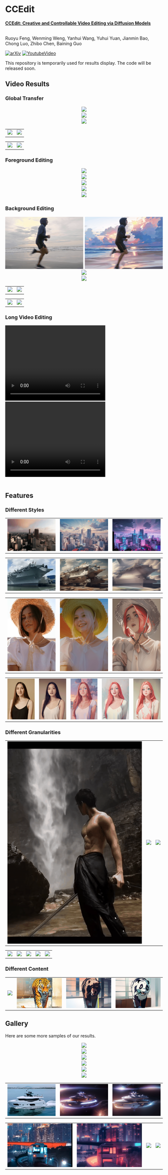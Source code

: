 # CCEdit
**[CCEdit: Creative and Controllable Video Editing via Diffusion Models](https://arxiv.org/pdf/2309.16496.pdf)**

</br>
Ruoyu Feng,
Wenming Weng,
Yanhui Wang,
Yuhui Yuan,
Jianmin Bao,
Chong Luo,
Zhibo Chen,
Baining Guo

[![arXiv](https://img.shields.io/badge/arXiv-2309.16496-b31b1b.svg)](https://arxiv.org/abs/2309.16496)
[![YoutubeVideo](https://img.shields.io/badge/YoutubeVideo-CCEdit-blue)](https://www.youtube.com/watch?v=UQw4jq-igN4)

This repository is temporarily used for results display. The code will be released soon.

## Video Results

### Global Transfer
<div align="center">
    <img src="assets/VideoResults/GlobalTransfer/City3-cyberpunk.gif">
    </video>
</div>
<div align="center">
    <img src="assets/VideoResults/GlobalTransfer/dubinrunning-mechaAnimal.gif">
    </video>
</div>
<div align="center">
    <img src="assets/VideoResults/GlobalTransfer/motorcycle-paladin.gif">
    </video>
</div>
<table class="center">
    <tr>
    <td><img src="assets/VideoResults/GlobalTransfer/suitguy-mecha.gif"></td>
    <td><img src="assets/VideoResults/GlobalTransfer/hoodguy-magicianblueeye.gif"></td>
    </tr>
</table>
<table class="center">
    <tr>
    <td><img src="assets/VideoResults/GlobalTransfer/1-magicreal2.gif"></td>
    <td><img src="assets/VideoResults/GlobalTransfer/Hat-counterfeitsoftedge2.gif"></td>
    </tr>
</table>




### Foreground Editing
<div align="center">
    <img src="assets/VideoResults/Foreground/corgi-fat.gif">
    </video>
</div>
<div align="center">
    <img src="assets/VideoResults/Foreground/weilai1-mecha.gif">
    </video>
</div>
<div align="center">
    <img src="assets/VideoResults/Foreground/tiger-anime.gif">
    </video>
</div>
<div align="center">
    <img src="assets/VideoResults/Foreground/womanhair-anime.gif">
    </video>
</div>
<div align="center">
    <img src="assets/VideoResults/Foreground/bomei_anime.gif">
    </video>
</div>


### Background Editing
<div align="center">
    <img src="assets/VideoResults/Background/runningguykuanping-sunset.gif">
    </video>
</div>
<div align="center">
    <img src="assets/VideoResults/Background/tshirtman-MilkyWay.gif">
    </video>
</div>
<div align="center">
    <img src="assets/VideoResults/Background/yoga2-snow.gif">
    </video>
</div>
<!-- <div align="center">
    <img src="assets/VideoResults/Background/womanback-sunsetanime.gif">
    </video>
</div>
<div align="center">
    <img src="assets/VideoResults/Background/womandrink-sping.gif">
    </video>
</div> -->
<table class="center">
    <tr>
    <td><img src="assets/VideoResults/Background/womanback-sunsetanime.gif"></td>
    <td><img src="assets/VideoResults/Background/womandrink-sping.gif"></td>
    </tr>
</table>
<table class="center">
    <tr>
    <td><img src="assets/Gallery/Human/suitguyback_technique.gif"></td>
    <td><img src="assets/Gallery/Human/guyhorse_magicword.gif"></td>
    </tr>
</table>


### Long Video Editing
<table class="center">
    <video width="320" height="240" controls>
        <source src="assets/VideoResults/LongVideo/Joker-1.mp4" type="video/mp4">
    </video>
    <video width="320" height="240" controls>
        <source src="assets/VideoResults/LongVideo/joker_toonyou.mp4" type="video/mp4">
    </video>
</table>



## Features

### Different Styles
<table class="center">
    <tr>
    <td><img src="assets/Gallery/Landscape/City3.gif"></td>
    <td><img src="assets/Gallery/Landscape/City3-anime.gif"></td>
    <td><img src="assets/Gallery/Landscape/City3-cyberpunk.gif"></td>
    </tr>
</table>

<table class="center">
    <tr>
    <td><img src="assets/Gallery/Objects/aircraftcarrier.gif"></td>
    <td><img src="assets/Gallery/Objects/aircraftcarrier-lego.gif"></td>
    <td><img src="assets/Gallery/Objects/aircraftcarrier-spaceship.gif"></td>
    </tr>
</table>

<table class="center">
    <tr>
    <td><img src="assets/Gallery/Human/Hat.gif"></td>
    <td><img src="assets/Gallery/Human/Hat_majicmixRealisticbetterV2V25.gif"></td>
    <td><img src="assets/Gallery/Human/Hat-aniflatmixdepth.gif"></td>
    </tr>
</table>

<table class="center">
    <tr>
    <td><img src="assets/Gallery/Human/1.gif"></td>
    <td><img src="assets/Gallery/Human/1-magicreal2.gif"></td>
    <td><img src="assets/Gallery/Human/1-lineart.gif"></td>
    <td><img src="assets/Gallery/Human/1-toonyousoftedge.gif"></td>
    <td><img src="assets/Gallery/Human/1-toonyoudepth.gif"></td>
    </tr>
</table>



### Different Granularities
<table class="center">
    <tr>
    <td><img src="assets/Gallery/Human/manwaterfall2.gif"></td>
    <td><img src="assets/Gallery/Human/manwaterfall2-lineart.gif"></td>
    <td><img src="assets/Gallery/Human/manwaterfall2-softedge.gif"></td>
    </tr>
</table>

<table class="center">
    <tr>
    <td><img src="assets/Gallery/Human/manwaterfall1.gif"></td>
    <td><img src="assets/Gallery/Human/manwaterfall1-lineart.gif"></td>
    <td><img src="assets/Gallery/Human/manwaterfall1-softedge.gif"></td>
    <td><img src="assets/Gallery/Human/manwaterfall1-inklineart.gif"></td>
    <td><img src="assets/Gallery/Human/manwaterfall1-inkdepthpose4.gif"></td>
    </tr>
</table>

### Different Content

<table class="center">
    <tr>
    <td><img src="assets/Gallery/Animal/tiger.gif"></td>
    <td><img src="assets/Gallery/Animal/tiger-tiger.gif"></td>
    <td><img src="assets/Gallery/Animal/tiger-bear.gif"></td>
    <td><img src="assets/Gallery/Animal/tiger-panda2.gif"></td>
    </tr>
</table>

## Gallery
Here are some more samples of our results. 

<div align="center">
    <img src="assets/Gallery/Human/flower_revAnimated.gif">
    </video>
</div>

<div align="center">
    <img src="assets/Gallery/Human/Yoga-animestyle.gif">
    </video>
</div>

<div align="center">
    <img src="assets/Gallery/Landscape/ChongqingNight1-cyberpunk2.gif">
    </video>
</div>

<div align="center">
    <img src="assets/Gallery/Landscape/city-anime.gif">
    </video>
</div>

<div align="center">
    <img src="assets/Gallery/Objects/aircraftcarrier2-spaceship.gif">
    </video>
</div>

<div align="center">
    <img src="assets/Gallery/Objects/yacht7-spaceship2.gif">
    </video>
</div>

<table class="center">
    <tr>
    <td><img src="assets/Gallery/Objects/yacht3.gif"></td>
    <!-- <td><img src="assets/Gallery/Objects/yacht3-spaceship.gif"></td> -->
    <!-- <td><img src="assets/Gallery/Objects/yacht3-spaceship2.gif"></td> -->
    <td><img src="assets/Gallery/Objects/yacht3-spaceship3.gif"></td>
    <td><img src="assets/Gallery/Objects/yacht3-spaceship4.gif"></td>
    </tr>
</table>

<table class="center">
    <tr>
    <td><img src="assets/Gallery/Landscape/QingguiNight.gif"></td>
    <td><img src="assets/Gallery/Landscape/QingguiNight-anime2.gif"></td>
    <td><img src="assets/Gallery/Landscape/QingguiNight-anime3.gif"></td>
    <!-- <td><img src="assets/Gallery/Landscape/QingguiNight-anime4.gif"></td> -->
    <td><img src="assets/Gallery/Landscape/QingguiNight-animeflat.gif"></td>
    </tr>
</table>